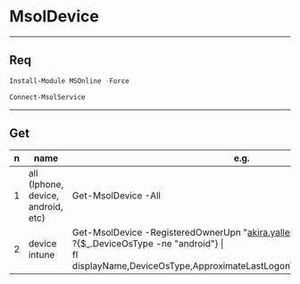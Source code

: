 # MsolDevice

---

## Req
````ps1
Install-Module MSOnline -Force

Connect-MsolService
````

---

## Get
|n|name|e.g.|O/P|
|-|----|----|---|
|1|all (Iphone, device, android, etc) |Get-MsolDevice -All||
|2|device intune|Get-MsolDevice -RegisteredOwnerUpn "akira.yaller@zamour.jap" \|<br/>?{$_.DeviceOsType -ne "android"} \|<br/>fl displayName,DeviceOsType,ApproximateLastLogonTimestamp,DeviceTrustLevel|
